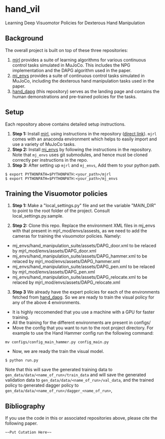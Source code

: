 # hand_vil
Learning Deep Visuomotor Policies for Dexterous Hand Manipulation

## Background

The overall project is built on top of these three repositories:

1. [mjrl](https://github.com/aravindr93/mjrl) provides a suite of learning algorithms for various continuous control tasks simulated in MuJoCo. This includes the NPG implementation and the DAPG algorithm used in the paper.
2. [mj_envs](https://github.com/vikashplus/mj_envs) provides a suite of continuous control tasks simulated in MuJoCo, including the dexterous hand manipulation tasks used in the paper.
3. [hand_dapg](https://github.com/aravindr93/hand_dapg) (this repository) serves as the landing page and contains the human demonstrations and pre-trained policies for the tasks.

## Setup

Each repository above contains detailed setup instructions. 
1. **Step 1:** Install [mjrl](https://github.com/aravindr93/mjrl), using instructions in the repository ([direct link](https://github.com/aravindr93/mjrl/tree/master/setup)). `mjrl` comes with an anaconda environment which helps to easily import and use a variety of MuJoCo tasks.
2. **Step 2:** Install [mj_envs](https://github.com/vikashplus/mj_envs) by following the instructions in the repository. Note that `mj_envs` uses git submodules, and hence must be cloned correctly per instructions in the repo.
3. **Step 3:** After setting up `mjrl` and `mj_envs`, Add them to your python path.
```
$ export PYTHONPATH=$PYTHONPATH:<your_path>/mjrl
$ export PYTHONPATH=$PYTHONPATH:<your_path>/mj_envs
```

## Training the Visuomotor policies

1. **Step 1:** Make a "local_settings.py" file and set the variable "MAIN_DIR" to point to the root folder of the project. Consult local_settings.py.sample.

2. **Step 2:** Clone this repo. Replace the environment XML files in mj_envs with that present in mjrl_mod/envs/assests, as we need to add the cameras for training the visuomotor policies. Namely:
* mj_envs/hand_manipulation_suite/assets/DAPG_door.xml to be relaced by mjrl_mod/envs/assets/DAPG_door.xml
* mj_envs/hand_manipulation_suite/assets/DAPG_hammer.xml to be relaced by mjrl_mod/envs/assets/DAPG_hammer.xml
* mj_envs/hand_manipulation_suite/assets/DAPG_pen.xml to be relaced by mjrl_mod/envs/assets/DAPG_pen.xml
* mj_envs/hand_manipulation_suite/assets/DAPG_relocate.xml to be relaced by mjrl_mod/envs/assets/DAPG_relocate.xml

3. **Step 3** We already have the expert policies for each of the environments fetched from [hand_dapg](https://github.com/aravindr93/hand_dapg). So we are ready to train the visual policy for any of the above 4 environments.
* It is highly reccomended that you use a machine with a GPU for faster training.
* All the training for the different environments are present in configs/
* Move the config that you want to run to the root project directory. For example to use the Hand Hammer config run the following command:
```
mv configs/config_main_hammer.py config_main.py
```
* Now, we are ready the train the visual model.
```
$ python run.py
```

Note that this will save the generated training data to `gen_data/data/<name_of_run>/train_data`
and will save the generated validation data to `gen_data/data/<name_of_run>/val_data`, and the trained
policy to generated dagger policy to `gen_data/data/<name_of_run>/dagger_<name_of_run>`,
 
## Bibliography

If you use the code in this or associated repositories above, please cite the following paper.
```
~~Put Cutation Here~~
```
